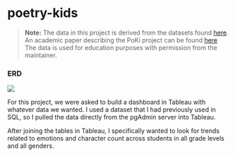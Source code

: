 # poetry-kids

> **Note:** The data in this project is derived from the datasets found [here](https://github.com/whipson/PoKi-Poems-by-Kids). An academic paper describing the PoKi project can be found [here](https://arxiv.org/abs/2004.06188)
> The data is used for education purposes with permission from the maintainer.  

### ERD
![](./assets/PoetryKids_erd.png)

For this project, we were asked to build a dashboard in Tableau with whatever data we wanted. I used a dataset that I had previously used in SQL, so I pulled the data directly from the pgAdmin server into Tableau.

After joining the tables in Tableau, I specifically wanted to look for trends related to emotions and character count across students in all grade levels and all genders. 
